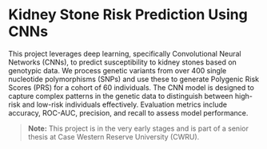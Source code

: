 # Kidney Stone Risk Prediction Using CNNs

This project leverages deep learning, specifically Convolutional Neural Networks (CNNs), to predict susceptibility to kidney stones based on genotypic data. We process genetic variants from over 400 single nucleotide polymorphisms (SNPs) and use these to generate Polygenic Risk Scores (PRS) for a cohort of 60 individuals. The CNN model is designed to capture complex patterns in the genetic data to distinguish between high-risk and low-risk individuals effectively. Evaluation metrics include accuracy, ROC-AUC, precision, and recall to assess model performance.

> **Note:** This project is in the very early stages and is part of a senior thesis at Case Western Reserve University (CWRU).
